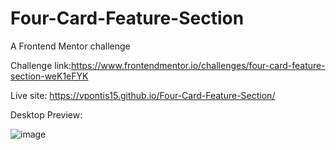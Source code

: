# Four-Card-Feature-Section
A Frontend Mentor challenge

Challenge link:https://www.frontendmentor.io/challenges/four-card-feature-section-weK1eFYK


Live site: https://vpontis15.github.io/Four-Card-Feature-Section/


Desktop Preview: 




![image](https://github.com/VPontis15/Four-Card-Feature-Section/assets/94546957/2ec9afae-e579-4542-b34e-4827853c039d)



